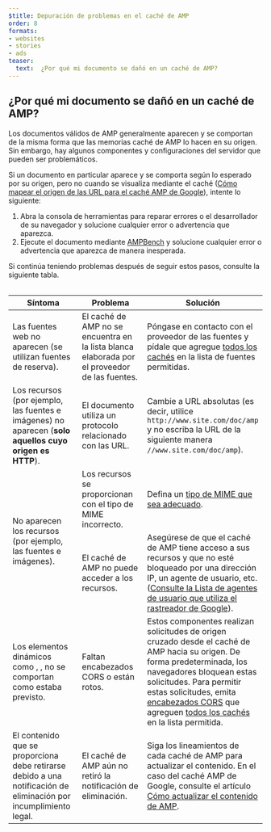 ```yaml
---
$title: Depuración de problemas en el caché de AMP
order: 8
formats:
- websites
- stories
- ads
teaser:
  text:  ¿Por qué mi documento se dañó en un caché de AMP?
---
```


<!--
This file is imported from https://github.com/ampproject/amphtml/blob/master/spec/amp-cache-debugging.md.
Please do not change this file.
If you have found a bug or an issue please
have a look and request a pull request there.
-->

## ¿Por qué mi documento se dañó en un caché de AMP? <a name="why-is-my-doc-broken-on-an-amp-cache"></a>

Los documentos válidos de AMP generalmente aparecen y se comportan de la misma forma que las memorias caché de AMP lo hacen en su origen. Sin embargo, hay algunos componentes y configuraciones del servidor que pueden ser problemáticos.

Si un documento en particular aparece y se comporta según lo esperado por su origen, pero no cuando se visualiza mediante el caché ([Cómo mapear el origen de las URL para el caché AMP de Google](https://developers.google.com/amp/cache/overview#amp-cache-url-format)), intente lo siguiente:

1. Abra la consola de herramientas para reparar errores o el desarrollador de su navegador y solucione cualquier error o advertencia que aparezca.
2. Ejecute el documento mediante [AMPBench](https://ampbench.appspot.com/) y solucione cualquier error o advertencia que aparezca de manera inesperada.

Si continúa teniendo problemas después de seguir estos pasos, consulte la siguiente tabla.

<table>
<table>
  <thead>
    <tr>
      <th width="30%">Síntoma</th>
      <th width="30%">Problema</th>
      <th width="40%">Solución</th>
    </tr>
  </thead>
  <tbody>
    <tr>
      <td>Las fuentes web no aparecen (se utilizan fuentes de reserva).</td>
      <td>El caché de AMP no se encuentra en la lista blanca elaborada por el proveedor de las fuentes.</td>
      <td>Póngase en contacto con el proveedor de las fuentes y pídale que agregue <a href="https://amp.dev/documentation/guides-and-tutorials/learn/amp-caches-and-cors/amp-cors-requests#cors-security-in-amp">todos los cachés</a> en la lista de fuentes permitidas.</td>
    </tr>
    <tr>
      <td>Los recursos (por ejemplo, las fuentes e imágenes) no aparecen (<strong>solo aquellos cuyo origen es HTTP</strong>).</td>
      <td>El documento utiliza un protocolo relacionado con las URL.</td>
      <td>Cambie a URL absolutas (es decir, utilice <code>http://www.site.com/doc/amp</code> y no escriba la URL de la siguiente manera <code>//www.site.com/doc/amp</code>).</td>
    </tr>
    <tr>
      <td rowspan="2">No aparecen los recursos (por ejemplo, las fuentes e imágenes).</td>
      <td>Los recursos se proporcionan con el tipo de MIME incorrecto.</td>
      <td>Defina un <a href="https://github.com/ampproject/amphtml/blob/master/spec/amp-cache-guidelines.md#guidelines-accepted-mime-types">tipo de MIME que sea adecuado</a>.</td>
    </tr>
    <tr>
      <td>El caché de AMP no puede acceder a los recursos.</td>
      <td>Asegúrese de que el caché de AMP tiene acceso a sus recursos y que no esté bloqueado por una dirección IP, un agente de usuario, etc. (<a href="https://support.google.com/webmasters/answer/1061943?hl=en">Consulte la Lista de agentes de usuario que utiliza el rastreador de Google</a>).</td>
    </tr>
    <tr>
      <td>Los elementos dinámicos como  <code><amp-form></amp-form></code>, <code><amp-list></amp-list></code>, no se comportan como estaba previsto.</td>
      <td>Faltan encabezados CORS o están rotos.</td>
      <td>Estos componentes realizan solicitudes de origen cruzado desde el caché de AMP hacia su origen. De forma predeterminada, los navegadores bloquean estas solicitudes. Para permitir estas solicitudes, emita <a href="https://developer.mozilla.org/en-US/docs/Web/HTTP/Access_control_CORS">encabezados CORS</a> que agreguen <a href="https://amp.dev/documentation/guides-and-tutorials/amp-cors-requests.html">todos los cachés</a> en la lista permitida.</td>
    </tr>
    <tr>
      <td>El contenido que se proporciona debe retirarse debido a una notificación de eliminación por incumplimiento legal.</td>
      <td>El caché de AMP aún no retiró la notificación de eliminación.</td>
      <td>Siga los lineamientos de cada caché de AMP para actualizar el contenido. En el caso del caché AMP de Google, consulte el artículo <a href="https://developers.google.com/amp/cache/update-cache">Cómo actualizar el contenido de AMP</a>.</td>
    </tr>
</tbody>
</table>
</table>
